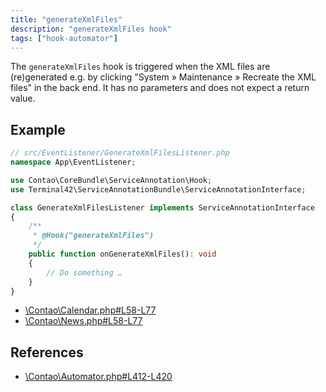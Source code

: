 ```yaml
---
title: "generateXmlFiles"
description: "generateXmlFiles hook"
tags: ["hook-automator"]
---
```


The `generateXmlFiles` hook is triggered when the XML files are (re)generated e.g. 
by clicking "System » Maintenance » Recreate the XML files" in the back end. 
It has no parameters and does not expect a return value.

## Example

```php
// src/EventListener/GenerateXmlFilesListener.php
namespace App\EventListener;

use Contao\CoreBundle\ServiceAnnotation\Hook;
use Terminal42\ServiceAnnotationBundle\ServiceAnnotationInterface;

class GenerateXmlFilesListener implements ServiceAnnotationInterface
{
    /**
     * @Hook("generateXmlFiles")
     */
    public function onGenerateXmlFiles(): void
    {
        // Do something …
    }
}
```

* [\Contao\Calendar.php#L58-L77](https://github.com/contao/contao/blob/4.7.6/calendar-bundle/src/Resources/contao/classes/Calendar.php#L58-L77)
* [\Contao\News.php#L58-L77](https://github.com/contao/contao/blob/4.7.6/news-bundle/src/Resources/contao/classes/News.php#L58-L77)


## References

* [\Contao\Automator.php#L412-L420](https://github.com/contao/contao/blob/4.7.6/core-bundle/src/Resources/contao/library/Contao/Automator.php#L412-L420)
